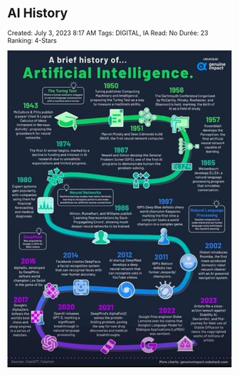 # AI History

Created: July 3, 2023 8:17 AM
Tags: DIGITAL, IA
Read: No
Durée: 23
Ranking: 4-Stars

![AI History.jpg](AI%20History%20ea5103734fc746bcbe0e9f63d019f423/AI_History.jpg)